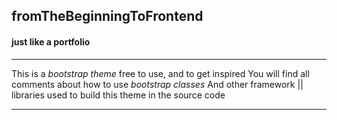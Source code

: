 ## fromTheBeginningToFrontend
#### just like a portfolio 
___

This is a *bootstrap theme* free to use, and to get inspired
You will find all comments about how to use *bootstrap classes* 
And other framework || libraries used to build this theme in the source code
___
